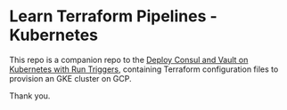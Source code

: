 # Learn Terraform Pipelines - Kubernetes

This repo is a companion repo to the [Deploy Consul and Vault on Kubernetes with Run Triggers](https://learn.hashicorp.com/tutorials/terraform/kubernetes-consul-vault-pipeline?in=terraform/kubernetes), containing Terraform configuration files to provision an GKE cluster on GCP.

Thank you.
